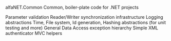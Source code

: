 alfaNET.Common
Common, boiler-plate code for .NET projects

Parameter validation
Reader/Writer synchronization infrastructure
Logging abstractions
Time, File system, Id generation, Hashing abstractions (for unit testing and more)
General Data Access exception hierarchy
Simple XML authenticator
MVC helpers
